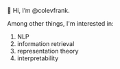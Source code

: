 
👋 Hi, I’m @colevfrank. 

Among other things, I'm interested in:  
1. NLP
2. information retrieval
3. representation theory
4. interpretability

<!---
colevfrank/colevfrank is a ✨ special ✨ repository because its `README.md` (this file) appears on your GitHub profile.
You can click the Preview link to take a look at your changes.
--->

